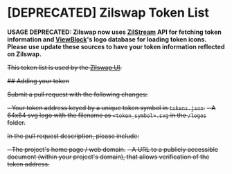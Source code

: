 # [DEPRECATED] Zilswap Token List

**USAGE DEPRECATED: Zilswap now uses [ZilStream](https://zilstream.com) API for fetching token information and [ViewBlock](https://viewblock.io)'s logo database for loading token icons. Please use update these sources to have your token information reflected on Zilswap.**

~~This token list is used by the [Zilswap UI](https://zilswap.io).~~

~~## Adding your token~~

~~Submit a pull request with the following changes:~~

~~- Your token address keyed by a unique token symbol in `tokens.json`.~~
~~- A 64x64 svg logo with the filename as `<token_symbol>.svg` in the `/logos` folder.~~

~~In the pull request description, please include:~~

~~- The project's home page / web domain.~~
~~- A URL to a publicly accessible document (within your project's domain), that allows verification of the token address.~~
